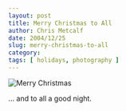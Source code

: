 ```yaml
---
layout: post
title: Merry Christmas to All
author: Chris Metcalf
date: 2004/12/25
slug: merry-christmas-to-all
category: 
tags: [ holidays, photography ]
---
```


<img src="/uploads/merry_christmas.jpg" alt="Merry Christmas" />

... and to all a good night.

